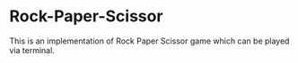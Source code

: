 # Rock-Paper-Scissor
This is an implementation of Rock Paper Scissor game which can be played via terminal.
